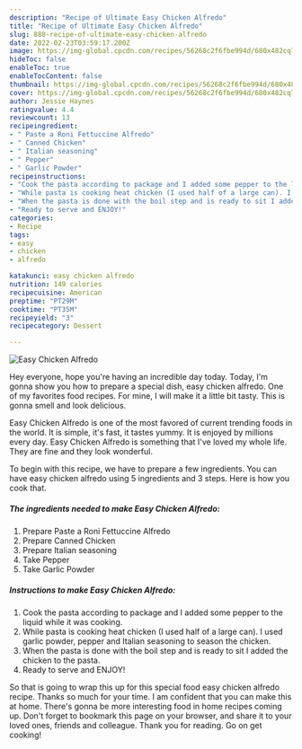 ```yaml
---
description: "Recipe of Ultimate Easy Chicken Alfredo"
title: "Recipe of Ultimate Easy Chicken Alfredo"
slug: 888-recipe-of-ultimate-easy-chicken-alfredo
date: 2022-02-23T03:59:17.200Z
image: https://img-global.cpcdn.com/recipes/56268c2f6fbe994d/680x482cq70/easy-chicken-alfredo-recipe-main-photo.jpg
hideToc: false
enableToc: true
enableTocContent: false
thumbnail: https://img-global.cpcdn.com/recipes/56268c2f6fbe994d/680x482cq70/easy-chicken-alfredo-recipe-main-photo.jpg
cover: https://img-global.cpcdn.com/recipes/56268c2f6fbe994d/680x482cq70/easy-chicken-alfredo-recipe-main-photo.jpg
author: Jessie Haynes
ratingvalue: 4.4
reviewcount: 13
recipeingredient:
- " Paste a Roni Fettuccine Alfredo"
- " Canned Chicken"
- " Italian seasoning"
- " Pepper"
- " Garlic Powder"
recipeinstructions:
- "Cook the pasta according to package and I added some pepper to the liquid while it was cooking."
- "While pasta is cooking heat chicken (I used half of a large can). I used garlic powder, pepper and Italian seasoning to season the chicken."
- "When the pasta is done with the boil step and is ready to sit I added the chicken to the pasta."
- "Ready to serve and ENJOY!"
categories:
- Recipe
tags:
- easy
- chicken
- alfredo

katakunci: easy chicken alfredo 
nutrition: 149 calories
recipecuisine: American
preptime: "PT29M"
cooktime: "PT35M"
recipeyield: "3"
recipecategory: Dessert

---
```



![Easy Chicken Alfredo](https://img-global.cpcdn.com/recipes/56268c2f6fbe994d/680x482cq70/easy-chicken-alfredo-recipe-main-photo.jpg)

Hey everyone, hope you're having an incredible day today. Today, I'm gonna show you how to prepare a special dish, easy chicken alfredo. One of my favorites food recipes. For mine, I will make it a little bit tasty. This is gonna smell and look delicious.

Easy Chicken Alfredo is one of the most favored of current trending foods in the world. It is simple, it's fast, it tastes yummy. It is enjoyed by millions every day. Easy Chicken Alfredo is something that I've loved my whole life. They are fine and they look wonderful.




To begin with this recipe, we have to prepare a few ingredients. You can have easy chicken alfredo using 5 ingredients and 3 steps. Here is how you cook that.

<!--inarticleads1-->

##### The ingredients needed to make Easy Chicken Alfredo:

1. Prepare  Paste a Roni Fettuccine Alfredo
1. Prepare  Canned Chicken
1. Prepare  Italian seasoning
1. Take  Pepper
1. Take  Garlic Powder




<!--inarticleads2-->

##### Instructions to make Easy Chicken Alfredo:

1. Cook the pasta according to package and I added some pepper to the liquid while it was cooking.
1. While pasta is cooking heat chicken (I used half of a large can). I used garlic powder, pepper and Italian seasoning to season the chicken.
1. When the pasta is done with the boil step and is ready to sit I added the chicken to the pasta.
1. Ready to serve and ENJOY!



So that is going to wrap this up for this special food easy chicken alfredo recipe. Thanks so much for your time. I am confident that you can make this at home. There's gonna be more interesting food in home recipes coming up. Don't forget to bookmark this page on your browser, and share it to your loved ones, friends and colleague. Thank you for reading. Go on get cooking!
